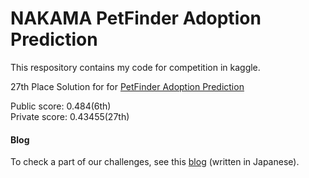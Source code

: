 # NAKAMA PetFinder Adoption Prediction


This respository contains my code for competition in kaggle.

27th Place Solution for for [PetFinder Adoption Prediction](https://www.kaggle.com/c/petfinder-adoption-prediction "PetFinder Adoption Prediction")

Public score: 0.484(6th)    
Private score: 0.43455(27th)

#### Blog
To check a part of our challenges, see this [blog](https://nmaviv.hatenablog.com/entry/2019/04/10/233211) (written in Japanese).
